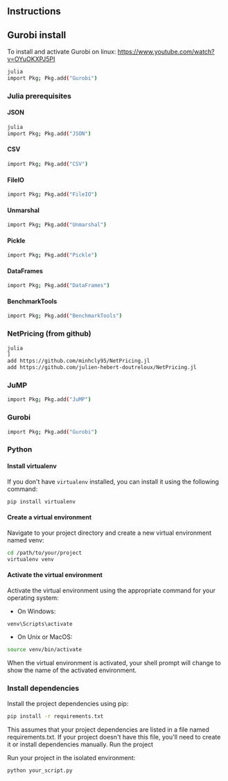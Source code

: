 ## Instructions


## Gurobi install
To install and activate Gurobi on linux:
https://www.youtube.com/watch?v=OYuOKXPJ5PI

```bash
julia
import Pkg; Pkg.add("Gurobi")
```

### Julia prerequisites
#### JSON
```bash
julia
import Pkg; Pkg.add("JSON")
```
#### CSV
```bash  
import Pkg; Pkg.add("CSV")  
```
#### FileIO
```bash
import Pkg; Pkg.add("FileIO")
```
#### Unmarshal
```bash
import Pkg; Pkg.add("Unmarshal")
```
#### Pickle
```bash
import Pkg; Pkg.add("Pickle")
```
#### DataFrames
```bash  
import Pkg; Pkg.add("DataFrames")  
```
#### BenchmarkTools
```bash
import Pkg; Pkg.add("BenchmarkTools")
```

### NetPricing (from github)
```bash
julia
]
add https://github.com/minhcly95/NetPricing.jl  
add https://github.com/julien-hebert-doutreloux/NetPricing.jl
```
### JuMP
```bash  
import Pkg; Pkg.add("JuMP")  
```
### Gurobi
```bash  
import Pkg; Pkg.add("Gurobi")  
```


### Python

#### Install virtualenv

If you don't have `virtualenv` installed, you can install it using the following command:

```bash
pip install virtualenv
```

#### Create a virtual environment

Navigate to your project directory and create a new virtual environment named venv:

```bash
cd /path/to/your/project
virtualenv venv
```

#### Activate the virtual environment

Activate the virtual environment using the appropriate command for your operating system:

- On Windows:
```bash
venv\Scripts\activate
```

- On Unix or MacOS:
```bash
source venv/bin/activate
```


When the virtual environment is activated, your shell prompt will change to show the name of the activated environment.

### Install dependencies

Install the project dependencies using pip:

```bash
pip install -r requirements.txt
```

This assumes that your project dependencies are listed in a file named requirements.txt. If your project doesn't have this file, you'll need to create it or install dependencies manually.
Run the project

Run your project in the isolated environment:

```bash
python your_script.py
```